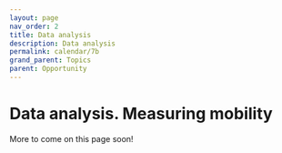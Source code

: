 ```yaml
---
layout: page
nav_order: 2
title: Data analysis
description: Data analysis
permalink: calendar/7b
grand_parent: Topics
parent: Opportunity
---
```


# Data analysis. Measuring mobility

More to come on this page soon!